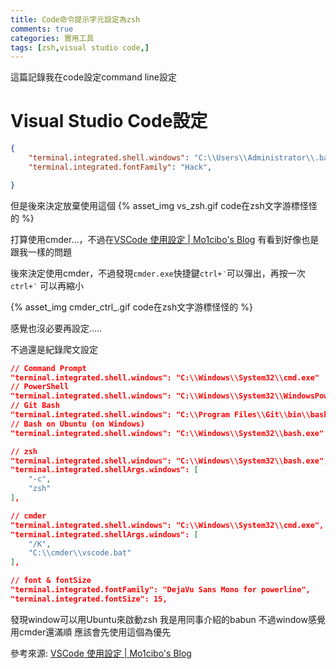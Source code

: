 ```yaml
---
title: Code命令提示字元設定為zsh
comments: true
categories: 實用工具
tags: [zsh,visual studio code,]
---
```


這篇記錄我在code設定command line設定
<!--more-->

# Visual Studio Code設定

```json
{
    "terminal.integrated.shell.windows": "C:\\Users\\Administrator\\.babun\\cygwin\\bin\\zsh.exe",
    "terminal.integrated.fontFamily": "Hack",

}
```

但是後來決定放棄使用這個
{% asset_img vs_zsh.gif code在zsh文字游標怪怪的 %}

打算使用cmder...，不過在[VSCode 使用設定 | Mo1cibo's Blog](https://mousyball.github.io/2018/02/12/my-vscode-setting/#Integrated-Terminal)
有看到好像也是跟我一樣的問題


後來決定使用cmder，不過發現`cmder.exe`快捷鍵`ctrl+‵`可以彈出，再按一次`ctrl+‵`
可以再縮小

{% asset_img cmder_ctrl_.gif code在zsh文字游標怪怪的 %}

感覺也沒必要再設定.....

不過還是紀錄爬文設定
```json
// Command Prompt
"terminal.integrated.shell.windows": "C:\\Windows\\System32\\cmd.exe"
// PowerShell
"terminal.integrated.shell.windows": "C:\\Windows\\System32\\WindowsPowerShell\\v1.0\\powershell.exe"
// Git Bash
"terminal.integrated.shell.windows": "C:\\Program Files\\Git\\bin\\bash.exe"
// Bash on Ubuntu (on Windows)
"terminal.integrated.shell.windows": "C:\\Windows\\System32\\bash.exe"

// zsh
"terminal.integrated.shell.windows": "C:\\Windows\\System32\\bash.exe",
"terminal.integrated.shellArgs.windows": [
    "-c",
    "zsh"
],

// cmder
"terminal.integrated.shell.windows": "C:\\Windows\\System32\\cmd.exe",
"terminal.integrated.shellArgs.windows": [
    "/K",
    "C:\\cmder\\vscode.bat"
],

// font & fontSize
"terminal.integrated.fontFamily": "DejaVu Sans Mono for powerline",
"terminal.integrated.fontSize": 15,
```

發現window可以用Ubuntu來啟動zsh
我是用同事介紹的babun
不過window感覺用cmder還滿順
應該會先使用這個為優先

參考來源:
[VSCode 使用設定 | Mo1cibo's Blog](https://mousyball.github.io/2018/02/12/my-vscode-setting/#Integrated-Terminal)